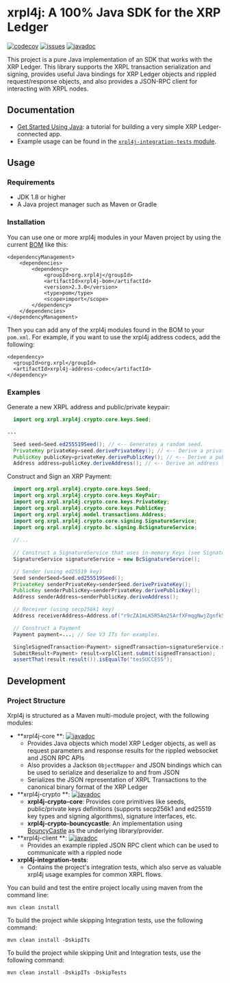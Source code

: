 # xrpl4j: A 100% Java SDK for the XRP Ledger

[![codecov][codecov-image]][codecov-url]
[![issues][github-issues-image]][github-issues-url]
[![javadoc](https://javadoc.io/badge2/org.xrpl/xrpl4j-parent/javadoc.svg?color=blue)](https://javadoc.io/doc/org.xrpl/xrpl4j-parent)

This project is a pure Java implementation of an SDK that works with the XRP Ledger. This library supports the XRPL
transaction serialization and signing, provides useful Java bindings for XRP Ledger objects and rippled request/response
objects,
and also provides a JSON-RPC client for interacting with XRPL nodes.

## Documentation

- [Get Started Using Java](https://xrpl.org/get-started-using-java.html): a tutorial for building a very simple XRP
  Ledger-connected app.
- Example usage can be found in the [`xrpl4j-integration-tests` module](xrpl4j-integration-tests/).

## Usage

### Requirements

- JDK 1.8 or higher
- A Java project manager such as Maven or Gradle

### Installation

You can use one or more xrpl4j modules in your Maven project by using the
current [BOM](https://howtodoinjava.com/maven/maven-bom-bill-of-materials-dependency/) like this:

```
<dependencyManagement>
    <dependencies>
        <dependency>
            <groupId>org.xrpl4j</groupId>
            <artifactId>xrpl4j-bom</artifactId>
            <version>2.3.0</version>
            <type>pom</type>
            <scope>import</scope>
        </dependency>
    </dependencies>
</dependencyManagement>
```

Then you can add any of the xrpl4j modules found in the BOM to your `pom.xml`. For example, if you want to use the
xrpl4j address codecs, add the following:

```
<dependency>
  <groupId>org.xrpl</groupId>
  <artifactId>xrpl4j-address-codec</artifactId>
</dependency>
```

### Examples

Generate a new XRPL address and public/private keypair:

```java
  import org.xrpl.xrpl4j.crypto.core.keys.Seed;

...

  Seed seed=Seed.ed255519Seed(); // <-- Generates a random seed.
  PrivateKey privateKey=seed.derivePrivateKey(); // <-- Derive a private key from the seed.
  PublicKey publicKey=privateKey.derivePublicKey(); // <-- Derive a public key from the private key.
  Address address=publicKey.deriveAddress(); // <-- Derive an address from the public key.
```

Construct and Sign an XRP Payment:

```java
  import org.xrpl.xrpl4j.crypto.core.keys.Seed;
  import org.xrpl.xrpl4j.crypto.core.keys.KeyPair;
  import org.xrpl.xrpl4j.crypto.core.keys.PrivateKey;
  import org.xrpl.xrpl4j.crypto.core.keys.PublicKey;
  import org.xrpl.xrpl4j.model.transactions.Address;
  import org.xrpl.xrpl4j.crypto.core.signing.SignatureService;
  import org.xrpl.xrpl4j.crypto.bc.signing.BcSignatureService;
  
  //...
  
  // Construct a SignatureService that uses in-memory Keys (see SignatureService.java for alternatives).
  SignatureService signatureService = new BcSignatureService();

  // Sender (using ed25519 key)
  Seed senderSeed=Seed.ed255519Seed();
  PrivateKey senderPrivateKey=senderSeed.derivePrivateKey();
  PublicKey senderPublicKey=senderPrivateKey.derivePublicKey();
  Address senderAddress=senderPublicKey.deriveAddress();

  // Receiver (using secp256k1 key)
  Address receiverAddress=Address.of("r9cZA1mLK5R5Am25ArfXFmqgNwjZgnfk59");

  // Construct a Payment
  Payment payment=...; // See V3 ITs for examples.

  SingleSignedTransaction<Payment> signedTransaction=signatureService.sign(sourcePrivateKey,payment);
  SubmitResult<Payment> result=xrplClient.submit(signedTransaction);
  assertThat(result.result()).isEqualTo("tesSUCCESS");
```

## Development

### Project Structure

Xrpl4j is structured as a Maven multi-module project, with the following modules:

- **xrpl4j-core
  **: [![javadoc](https://javadoc.io/badge2/org.xrpl/xrpl4j-binary-codec/javadoc.svg?color=blue)](https://javadoc.io/doc/org.xrpl/xrpl4j-binary-codec)
    - Provides Java objects which model XRP Ledger objects, as well as request parameters and response results for the
      rippled websocket and JSON RPC APIs
    - Also provides a Jackson `ObjectMapper` and JSON bindings which can be used to serialize and deserialize to and
      from JSON
    - Serializes the JSON representation of XRPL Transactions to the canonical binary format of the XRP Ledger
- **xrpl4j-crypto
  **: [![javadoc](https://javadoc.io/badge2/org.xrpl/xrpl4j-address-codec/javadoc.svg?color=blue)](https://javadoc.io/doc/org.xrpl/xrpl4j-address-codec)
    - **xrpl4j-crypto-core**: Provides core primitives like seeds, public/private keys definitions (supports secp256k1
      and ed25519 key types and signing algorithms), signature interfaces, etc.
    - **xrpl4j-crypto-bouncycastle**: An implementation using [BouncyCastle](https://www.bouncycastle.org/) as the
      underlying library/provider.
- **xrpl4j-client
  **: [![javadoc](https://javadoc.io/badge2/org.xrpl/xrpl4j-client/javadoc.svg?color=blue)](https://javadoc.io/doc/org.xrpl/xrpl4j-client)
    - Provides an example rippled JSON RPC client which can be used to communicate with a rippled node
- **xrpl4j-integration-tests**:
    - Contains the project's integration tests, which also serve as valuable xrpl4j usage examples for common XRPL
      flows.

You can build and test the entire project locally using maven from the command line:

```
mvn clean install
```

To build the project while skipping Integration tests, use the following command:

```
mvn clean install -DskipITs
```

To build the project while skipping Unit and Integration tests, use the following command:

```
mvn clean install -DskipITs -DskipTests
```

[codecov-image]: https://codecov.io/gh/XRPLF/xrpl4j/branch/main/graph/badge.svg

[codecov-url]: https://codecov.io/gh/XRPLF/xrpl4j

[github-issues-image]: https://img.shields.io/github/issues/XRPLF/xrpl4j.svg

[github-issues-url]: https://github.com/XRPLF/xrpl4j/issues
